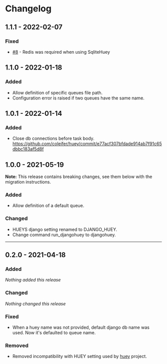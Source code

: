 # Changelog

## 1.1.1 - 2022-02-07
### Fixed
- [#8](https://github.com/gaiacoop/django-huey/issues/8) - Redis was required when using SqliteHuey

## 1.1.0 - 2022-01-18
### Added
- Allow definition of specific queues file path.
- Configuration error is raised if two queues have the same name.

## 1.0.1 - 2022-01-14
### Added
- Close db connections before task body. https://github.com/coleifer/huey/commit/e77acf307bfdade914ab7f91c65dbbc183af5d8f

## 1.0.0 - 2021-05-19
**Note:** This release contains breaking changes, see them below with the migration instructions.

### Added
- Allow definition of a default queue.

### Changed
- HUEYS django setting renamed to DJANGO_HUEY.
- Change command run_djangohuey to djangohuey.

---

## 0.2.0 - 2021-04-18

### Added
*Nothing added this release*

### Changed
*Nothing changed this release*

### Fixed
- When a huey name was not provided, default django db name was used. Now it's defaulted to queue name.

### Removed
- Removed incompatibility with HUEY setting used by [huey](https://github.com/coleifer/huey) project.

